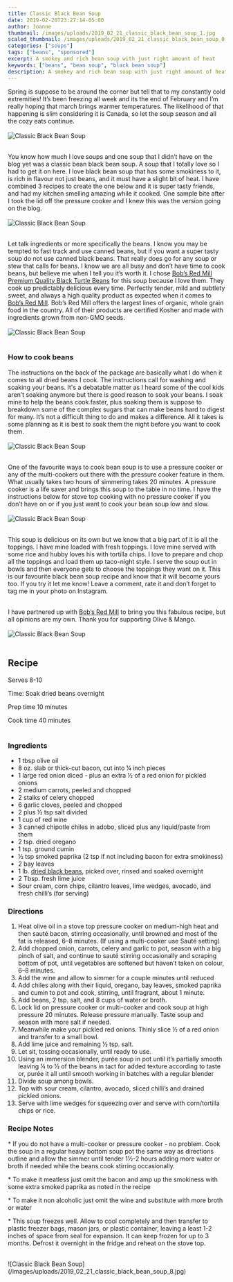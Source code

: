 ```yaml
---
title: Classic Black Bean Soup
date: 2019-02-20T23:27:14-05:00
author: Joanne
thumbnail: /images/uploads/2019_02_21_classic_black_bean_soup_1.jpg
scaled_thumbnail: /images/uploads/2019_02_21_classic_black_bean_soup_0.jpg
categories: ["soups"]
tags: ["beans", "sponsored"]
excerpt: A smokey and rich bean soup with just right amount of heat
keywords: ["beans", "bean soup", "black bean soup"]
description: A smokey and rich bean soup with just right amount of heat. THis bean soup is similar to Mexican black bean soup.
---
```


Spring is suppose to be around the corner but tell that to my constantly cold extremities! It’s been freezing all week and its the end of February and I’m really hoping that march brings warmer temperatures. The likelihood of that happening is slim considering it is Canada, so let the soup season and all the cozy eats continue.
</br>
</br>
![Classic Black Bean Soup](/images/uploads/2019_02_21_classic_black_bean_soup_2.jpg)
</br>
</br> 

You know how much I love soups and one soup that I didn’t have on the blog yet was a classic bean black bean soup. A soup that I totally love so I had to get it on here. I love black bean soup that has some smokiness to it, is rich in flavour not just beans, and it must have a slight bit of heat. I have combined 3 recipes to create the one below and it is super tasty friends, and had my kitchen smelling amazing while it cooked. One sample bite after I took the lid off the pressure cooker and I knew this was the version going on the blog.
</br>
</br>
![Classic Black Bean Soup](/images/uploads/2019_02_21_classic_black_bean_soup_3.jpg)
</br>
</br>

Let talk ingredients or more specifically the beans. I know you may be tempted to fast track and use canned beans, but if you want a super tasty soup do not use canned black beans. That really does go for any soup or stew that calls for beans. I know we are all busy and don’t have time to cook beans, but believe me when I tell you it’s worth it. I chose <span class="highlight"><a rel="nofollow" href="https://www.bobsredmill.com/black-turtle-beans.html"> Bob’s Red Mill Premium Quality Black Turtle Beans</a></span> for this soup because I love them. They cook up predictably delicious every time. Perfectly tender, mild and subtlety sweet, and  always a high quality product as expected when it comes to <span class="highlight"><a rel="nofollow" href="https://www.bobsredmill.com/?utm_source=TheOliveAndMango&utm_medium=influencer&utm_campaign=bobsredmill">Bob’s Red Mill</a></span>. Bob’s Red Mill offers the largest lines of organic, whole grain food in the country. All of their products are certified Kosher and made with ingredients grown from non-GMO seeds.
</br>
</br>
![Classic Black Bean Soup](/images/uploads/2019_02_21_classic_black_bean_soup_4.jpg)
</br>
</br>

### How to cook beans 
The instructions on the back of the package are basically what I do when it comes to all dried beans I cook. The instructions call for washing and soaking your beans. It's a debatable matter as I heard some of the cool kids aren’t soaking anymore but there is good reason to soak your beans. I soak mine to help the beans cook faster, plus soaking them is suppose to breakdown some of the complex sugars that can make beans hard to digest for many. It’s not a difficult thing to do and makes a difference. All it takes is some planning as it is best to soak them the night before you want to cook them.
</br>
</br>
![Classic Black Bean Soup](/images/uploads/2019_02_21_classic_black_bean_soup_5.jpg)
</br>
</br>

One of the favourite ways to cook bean soup is to use a pressure cooker or any of the multi-cookers out there with the pressure cooker feature in them.  What usually takes two hours of simmering takes 20 minutes.  A pressure cooker is a life saver and brings this soup to the table in no time. I have the instructions below for stove top cooking with no pressure cooker if you don’t have on or if you just want to cook your bean soup low and slow.
</br>
</br>
![Classic Black Bean Soup](/images/uploads/2019_02_21_classic_black_bean_soup_6.jpg)
</br>
</br>

This soup is delicious on its own but we know that a big part of it is all the toppings. I have mine loaded with fresh toppings. I love mine served with some rice and hubby loves his with tortilla chips. I love to prepare and chop all the toppings and load them up taco-night style. I serve the soup out in bowls and then everyone gets to choose the toppings they want on it. This is our favourite black bean soup recipe and know that it will become yours too. If you try it let me know! Leave a comment, rate it and don’t forget to tag me in your photo on Instagram.
</br>
</br>

I have partnered up with <span class="highlight"><a rel="nofollow" href="https://www.bobsredmill.com/?utm_source=TheOliveAndMango&utm_medium=influencer&utm_campaign=bobsredmill">Bob’s Red Mill</a></span> to bring you this fabulous recipe, but all opinions are my own. Thank you for supporting Olive & Mango.
</br>
</br>
![Classic Black Bean Soup](/images/uploads/2019_02_21_classic_black_bean_soup_7.jpg)
</br>
</br>

## Recipe
Serves 8-10  

Time: Soak dried beans overnight  

Prep time 10 minutes  

Cook time 40 minutes
</br>
</br>

### Ingredients

* <span itemprop="ingredients"> 1 tbsp olive oil </span>
* <span itemprop="ingredients"> 8 oz. slab or thick-cut bacon, cut into ¼ inch pieces</span>
* <span itemprop="ingredients"> 1 large red onion diced - plus an extra &frac12; of a red onion for pickled onions </span>
* <span itemprop="ingredients"> 2 medium carrots, peeled and chopped</span>
* <span itemprop="ingredients"> 2 stalks of celery chopped </span>
* <span itemprop="ingredients"> 6 garlic cloves, peeled and chopped </span>
* <span itemprop="ingredients"> 2 plus &frac12; tsp salt divided </span>
* <span itemprop="ingredients"> 1 cup of red wine</span>
* <span itemprop="ingredients"> 3 canned chipotle chiles in adobo, sliced plus any liquid/paste from them </span>
* <span itemprop="ingredients"> 2 tsp. dried oregano</span>
* <span itemprop="ingredients"> 1 tsp. ground cumin</span>
* <span itemprop="ingredients"> &frac12; tsp smoked paprika (2 tsp if not including bacon for extra smokiness) </span>
* <span itemprop="ingredients"> 2 bay leaves </span>
* <span itemprop="ingredients"> 1 lb. <span class="highlight"><a rel="nofollow" href="https://www.bobsredmill.com/black-turtle-beans.html">dried black beans</a></span>, picked over, rinsed and soaked overnight </span>
* <span itemprop="ingredients"> 2 Tbsp. fresh lime juice</span>
* <span itemprop="ingredients"> Sour cream, corn chips, cilantro leaves, lime wedges, avocado, and fresh chilli’s (for serving)</span>

### Directions

1. Heat olive oil in a stove top pressure cooker on medium-high heat and then sauté bacon, stirring occasionally, until browned and most of the fat is released, 6–8 minutes. (If using a multi-cooker use Sauté setting)
2. Add chopped onion, carrots, celery and garlic to pot, season with a big pinch of salt, and continue to sauté stirring occasionally and scraping bottom of pot, until vegetables are softened but haven’t taken on colour, 6–8 minutes. 
3. Add the wine and allow to simmer for a couple minutes until reduced 
4. Add chiles along with their liquid, oregano, bay leaves, smoked paprika and cumin to pot and cook, stirring, until fragrant, about 1 minute. 
5. Add beans, 2 tsp. salt, and 8 cups of water or broth. 
6. Lock lid on pressure cooker or multi-cooker and cook soup at high pressure 20 minutes. Release pressure manually. Taste soup and season with more salt if needed.
7. Meanwhile make your pickled red onions. Thinly slice &frac12; of a red onion and transfer to a small bowl. 
8. Add lime juice and remaining ½ tsp. salt. 
9. Let sit, tossing occasionally, until ready to use.
10. Using an immersion blender, purée soup in pot until it’s partially smooth leaving &frac14; to &frac12; of the beans in tact for added texture according to taste or, purée it all until smooth working in batches with a regular blender 
11. Divide soup among bowls. 
12. Top with sour cream, cilantro, avocado, sliced chilli’s and drained pickled onions. 
13. Serve with lime wedges for squeezing over and serve with corn/tortilla chips or rice. 

### Recipe Notes 

&ast; If you do not have a multi-cooker or pressure cooker - no problem.  Cook the soup in a regular heavy bottom soup pot the same way as directions outline and allow the simmer until tender 1&frac12;-2 hours adding more water or broth if needed while the beans cook stirring occasionally.

&ast; To make it meatless just omit the bacon and amp up the smokiness with some extra smoked paprika as noted in the recipe

&ast; To make it non alcoholic just omit the wine and substitute with more broth or water

&ast; This soup freezes well. Allow to cool completely and then transfer to plastic freezer bags, mason jars, or plastic container, leaving a least 1-2 inches of space from seal for expansion. It can keep frozen for up to 3 months. Defrost it overnight in the fridge and reheat on the stove top.

</br>
![Classic Black Bean Soup](/images/uploads/2019_02_21_classic_black_bean_soup_8.jpg)
